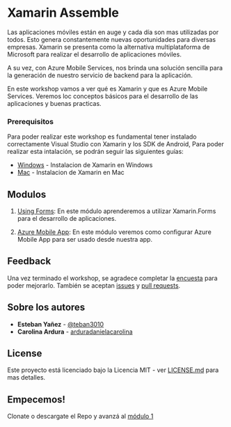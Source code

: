 # Xamarin Assemble

Las aplicaciones móviles están en auge y cada día son mas utilizadas por todos. Esto genera constantemente nuevas oportunidades para diversas empresas.
Xamarin se presenta como la alternativa multiplataforma de Microsoft para realizar el desarrollo de aplicaciones móviles.

A su vez, con Azure Mobile Services, nos brinda una solución sencilla para la generación de nuestro servicio de backend para la aplicación.

En este workshop vamos a ver qué es Xamarin y que es Azure Mobile Services. Veremos loc conceptos básicos para el desarrollo de las aplicaciones y buenas practicas.

### Prerequisitos

Para poder realizar este workshop es fundamental tener instalado correctamente Visual Studio con Xamarin y los SDK de Android, Para poder realizar esta intalación, se podrán seguir las siguientes guías:
* [Windows](https://docs.microsoft.com/en-us/xamarin/cross-platform/get-started/installation/windows) - Instalacion de Xamarin en Windows
* [Mac](https://docs.microsoft.com/en-us/visualstudio/mac/installation)  - Instalacion de Xamarin en Mac

## Modulos

1. [Using Forms](./01-using-forms): En este módulo aprenderemos a utilizar Xamarin.Forms para el desarrollo de aplicaciones.

1. [Azure Mobile App](./02-azure-mobile-app): En este módulo veremos como configurar Azure Mobile App para ser usado desde nuestra app.

## Feedback

Una vez terminado el workshop, se agradece completar la [encuesta]() para poder mejorarlo. También se aceptan [issues](https://github.com/Xamarin-Espanol/XamarinAssemble/issues/new) y [pull requests](https://github.com/Xamarin-Espanol/XamarinAssemble#fork-destination-box).

## Sobre los autores

* **Esteban Yañez** - [@teban3010](https://twitter.com/teban3010)
* **Carolina Ardura** - [arduradanielacarolina](https://www.linkedin.com/in/arduradanielacarolina/)

## License

Este proyecto está licenciado bajo la Licencia MIT - ver [LICENSE.md](LICENSE.md) para mas detalles.

## Empecemos!
Clonate o descargate el Repo y avanzá al [módulo 1](./01-using-forms)